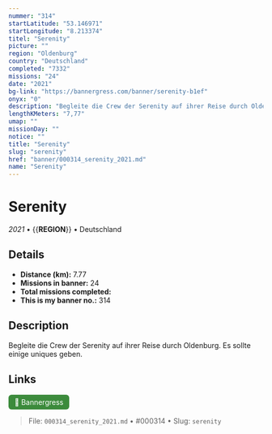 ```yaml
---
nummer: "314"
startLatitude: "53.146971"
startLongitude: "8.213374"
titel: "Serenity"
picture: ""
region: "Oldenburg"
country: "Deutschland"
completed: "7332"
missions: "24"
date: "2021"
bg-link: "https://bannergress.com/banner/serenity-b1ef"
onyx: "0"
description: "Begleite die Crew der Serenity auf ihrer Reise durch Oldenburg. Es sollte einige uniques geben."
lengthKMeters: "7,77"
umap: ""
missionDay: ""
notice: ""
title: "Serenity"
slug: "serenity"
href: "banner/000314_serenity_2021.md"
name: "Serenity"
---
```

# Serenity

*2021* • {{__REGION__}} • Deutschland





## Details
- **Distance (km):** 7.77
- **Missions in banner:** 24
- **Total missions completed:** 
- **This is my banner no.:** 314



## Description
Begleite die Crew der Serenity auf ihrer Reise durch Oldenburg. Es sollte einige uniques geben.



## Links
<a href="https://bannergress.com/banner/serenity-b1ef" target="_blank" style="display:inline-block;margin-right:8px;padding:6px 12px;background:#3c8b3c;color:#fff;text-decoration:none;border-radius:6px;">🔗 Bannergress</a>



> File: `000314_serenity_2021.md` • #000314 • Slug: `serenity`
